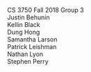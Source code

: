 CS 3750 Fall 2018 Group 3
<br/>Justin Behunin
<br/>Kellin Black
<br>Dung Hong
<br>Samantha Larson
<br>Patrick Leishman
<br>Nathan Lyon
<br>Stephen Perry
